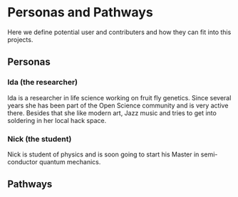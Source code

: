 # Personas and Pathways

Here we define potential user and contributers and how they can fit
into this projects.

## Personas

### Ida (the researcher)

Ida is a researcher in life science working on fruit fly
genetics. Since several years she has been part of the Open Science
community and is very active there. Besides that she like modern art,
Jazz music and tries to get into soldering in her local hack space.

### Nick (the student)

Nick is student of physics and is soon going to start his Master in
semi-conductor quantum mechanics.

## Pathways

